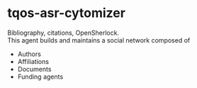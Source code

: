 # tqos-asr-cytomizer
Bibliography, citations, OpenSherlock.<br/>
This agent builds and maintains a social network composed of
* Authors
* Affiliations
* Documents
* Funding agents

